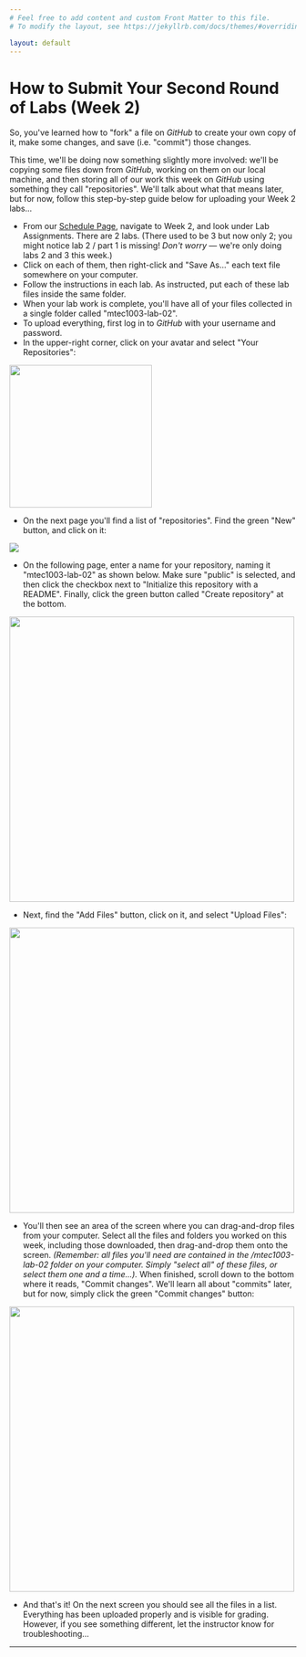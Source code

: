 ```yaml
---
# Feel free to add content and custom Front Matter to this file.
# To modify the layout, see https://jekyllrb.com/docs/themes/#overriding-theme-defaults

layout: default
---
```


# How to Submit Your Second Round of Labs (Week 2)

So, you've learned how to "fork" a file on _GitHub_ to create your own copy of it, make some changes, and save (i.e. "commit") those changes.

This time, we'll be doing now something slightly more involved: we'll be copying some files down from _GitHub_, working on them on our local machine, and then storing all of our work this week on _GitHub_ using something they call "repositories". We'll talk about what that means later, but for now, follow this step-by-step guide below for uploading your Week 2 labs...

* From our [Schedule Page](/Goldford-MTEC1003/schedule.html), navigate to Week 2, and look under Lab Assignments. There are 2 labs. (There used to be 3 but now only 2; you might notice lab 2 / part 1 is missing! _Don't worry_ — we're only doing labs 2 and 3 this week.)
* Click on each of them, then right-click and "Save As..." each text file somewhere on your computer.  
* Follow the instructions in each lab. As instructed, put each of these lab files inside the same folder.  
* When your lab work is complete, you'll have all of your files collected in a single folder called "mtec1003-lab-02".  
* To upload everything, first log in to _GitHub_ with your username and password.  
* In the upper-right corner, click on your avatar and select "Your Repositories":  

<img src="/Goldford-MTEC1003/labs/02/img/submit.lab2.v1.png" width="250px">

* On the next page you'll find a list of "repositories". Find the green "New" button, and click on it:  

<img src="/Goldford-MTEC1003/labs/02/img/submit.lab2.v2.png">

* On the following page, enter a name for your repository, naming it "mtec1003-lab-02" as shown below. Make sure "public" is selected, and then click the checkbox next to "Initialize this repository with a README". Finally, click the green button called "Create repository" at the bottom.  

<img src="/Goldford-MTEC1003/labs/02/img/submit.lab2.v3.png" width="500px">

* Next, find the "Add Files" button, click on it, and select "Upload Files":  

<img src="/Goldford-MTEC1003/labs/02/img/submit.lab2.v4.png" width="500px">

* You'll then see an area of the screen where you can drag-and-drop files from your computer. Select all the files and folders you worked on this week, including those downloaded, then drag-and-drop them onto the screen. _(Remember: all files you'll need are contained in the /mtec1003-lab-02 folder on your computer. Simply "select all" of these files, or select them one and a time...)._ When finished, scroll down to the bottom where it reads, "Commit changes". We'll learn all about "commits" later, but for now, simply click the green "Commit changes" button:  

<img src="/Goldford-MTEC1003/labs/02/img/submit.lab2.v5.png" width="500px">

* And that's it! On the next screen you should see all the files in a list. Everything has been uploaded properly and is visible for grading. However, if you see something different, let the instructor know for troubleshooting...  

* * *
